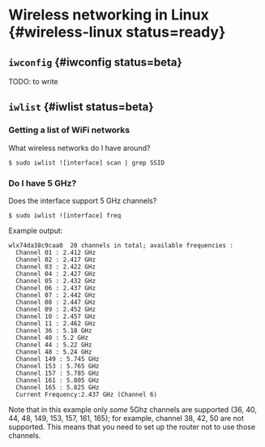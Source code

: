 # Wireless networking in Linux {#wireless-linux status=ready}

## `iwconfig` {#iwconfig status=beta}

TODO: to write

## `iwlist` {#iwlist status=beta}

### Getting a list of WiFi networks

What wireless networks do I have around?

    $ sudo iwlist ![interface] scan | grep SSID

### Do I have 5 GHz?

Does the interface support 5 GHz channels?

    $ sudo iwlist ![interface] freq

Example output:

    wlx74da38c9caa0  20 channels in total; available frequencies :
      Channel 01 : 2.412 GHz
      Channel 02 : 2.417 GHz
      Channel 03 : 2.422 GHz
      Channel 04 : 2.427 GHz
      Channel 05 : 2.432 GHz
      Channel 06 : 2.437 GHz
      Channel 07 : 2.442 GHz
      Channel 08 : 2.447 GHz
      Channel 09 : 2.452 GHz
      Channel 10 : 2.457 GHz
      Channel 11 : 2.462 GHz
      Channel 36 : 5.18 GHz
      Channel 40 : 5.2 GHz
      Channel 44 : 5.22 GHz
      Channel 48 : 5.24 GHz
      Channel 149 : 5.745 GHz
      Channel 153 : 5.765 GHz
      Channel 157 : 5.785 GHz
      Channel 161 : 5.805 GHz
      Channel 165 : 5.825 GHz
      Current Frequency:2.437 GHz (Channel 6)

Note that in this example only *some* 5Ghz channels are supported (36, 40, 44, 48, 149, 153, 157, 161, 165); for example, channel 38, 42, 50 are not supported.
This means that you need to set up the router not to use those channels.
